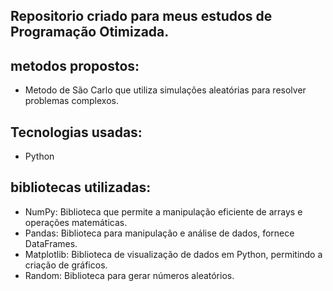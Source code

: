 ## Repositorio criado para meus estudos de Programação Otimizada.

## metodos propostos:
- Metodo de São Carlo que utiliza simulações aleatórias para resolver problemas complexos.

## Tecnologias usadas:
- Python

## bibliotecas utilizadas:
- NumPy: Biblioteca que permite a manipulação eficiente de arrays e operações matemáticas.
- Pandas: Biblioteca para manipulação e análise de dados, fornece DataFrames.
- Matplotlib: Biblioteca de visualização de dados em Python, permitindo a criação de gráficos.
- Random: Biblioteca para gerar números aleatórios.